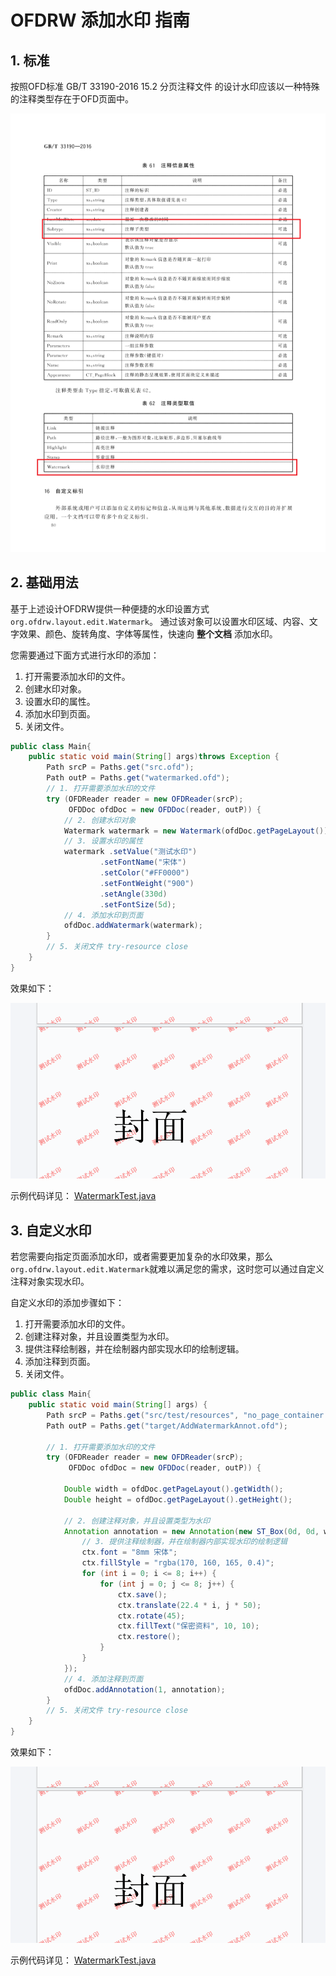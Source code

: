 # OFDRW 添加水印 指南

## 1. 标准

按照OFD标准 GB/T 33190-2016 15.2 分页注释文件 的设计水印应该以一种特殊的注释类型存在于OFD页面中。

![img.png](15.2分页注释文件.png)

## 2. 基础用法

基于上述设计OFDRW提供一种便捷的水印设置方式 `org.ofdrw.layout.edit.Watermark`。
通过该对象可以设置水印区域、内容、文字效果、颜色、旋转角度、字体等属性，快速向 **整个文档** 添加水印。

您需要通过下面方式进行水印的添加：

1. 打开需要添加水印的文件。
2. 创建水印对象。
3. 设置水印的属性。
4. 添加水印到页面。
5. 关闭文件。

```java
public class Main{
    public static void main(String[] args)throws Exception {
        Path srcP = Paths.get("src.ofd");
        Path outP = Paths.get("watermarked.ofd");
        // 1. 打开需要添加水印的文件
        try (OFDReader reader = new OFDReader(srcP);
             OFDDoc ofdDoc = new OFDDoc(reader, outP)) {
            // 2. 创建水印对象
            Watermark watermark = new Watermark(ofdDoc.getPageLayout());
            // 3. 设置水印的属性
            watermark .setValue("测试水印")
                    .setFontName("宋体")
                    .setColor("#FF0000")
                    .setFontWeight("900")
                    .setAngle(330d)
                    .setFontSize(5d);
            // 4. 添加水印到页面
            ofdDoc.addWatermark(watermark);
        }
        // 5. 关闭文件 try-resource close
    }    
}
```

效果如下：

![水印效果.png](自定义水印.png)


示例代码详见： [WatermarkTest.java](../../src/test/java/org/ofdrw/layout/cases/watermark/WatermarkTest.java)


## 3. 自定义水印

若您需要向指定页面添加水印，或者需要更加复杂的水印效果，那么`org.ofdrw.layout.edit.Watermark`就难以满足您的需求，这时您可以通过自定义注释对象实现水印。

自定义水印的添加步骤如下：

1. 打开需要添加水印的文件。
2. 创建注释对象，并且设置类型为水印。
3. 提供注释绘制器，并在绘制器内部实现水印的绘制逻辑。
4. 添加注释到页面。
5. 关闭文件。

```java
public class Main{
    public static void main(String[] args) {
        Path srcP = Paths.get("src/test/resources", "no_page_container.ofd");
        Path outP = Paths.get("target/AddWatermarkAnnot.ofd");
        
        // 1. 打开需要添加水印的文件
        try (OFDReader reader = new OFDReader(srcP);
             OFDDoc ofdDoc = new OFDDoc(reader, outP)) {

            Double width = ofdDoc.getPageLayout().getWidth();
            Double height = ofdDoc.getPageLayout().getHeight();
            
            // 2. 创建注释对象，并且设置类型为水印
            Annotation annotation = new Annotation(new ST_Box(0d, 0d, width, height), AnnotType.Watermark, ctx -> {
                // 3. 提供注释绘制器，并在绘制器内部实现水印的绘制逻辑
                ctx.font = "8mm 宋体";
                ctx.fillStyle = "rgba(170, 160, 165, 0.4)";
                for (int i = 0; i <= 8; i++) {
                    for (int j = 0; j <= 8; j++) {
                        ctx.save();
                        ctx.translate(22.4 * i, j * 50);
                        ctx.rotate(45);
                        ctx.fillText("保密资料", 10, 10);
                        ctx.restore();
                    }
                }
            });
            // 4. 添加注释到页面
            ofdDoc.addAnnotation(1, annotation);
        }
        // 5. 关闭文件 try-resource close
    }
}
```

效果如下：

![自定义水印.png](自定义水印.png)

示例代码详见： [WatermarkTest.java](../../src/test/java/org/ofdrw/layout/cases/watermark/WatermarkTest.java)


